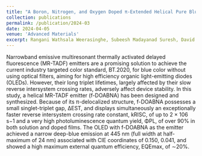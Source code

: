 ```yaml
---
title: "A Boron, Nitrogen, and Oxygen Doped π-Extended Helical Pure Blue Multiresonant Ther-mally Activated Delayed Fluorescent Emitter for Organic Light Emitting Diodes That Shows Fast kRISC Without the Use of Heavy Atoms"
collection: publications
permalink: /publication/2024-03
date: 2024-04-05
venue: 'Advanced Materials'
excerpt: Rangani Wathsala Weerasinghe, Subeesh Madayanad Suresh, David Hall, Tomas Matulaitis, Alexandra Slawin, Stuart Warriner, Yi-Ting Lee, **Chin-Yiu Chan#**, Youichi Tsuchiya#, Eli Zysman-Colman#, Chihaya Adachi#      <br/> <img src='/images/2024-03.jpg'>
---
```


Narrowband emissive multiresonant thermally activated delayed fluorescence (MR-TADF) emitters are a promising solution to achieve the current industry targeted color standard, BT.2020, for blue color without using optical filters, aiming for high efficiency organic light-emitting diodes (OLEDs). However, their long triplet lifetimes, largely affected by their slow reverse intersystem crossing rates, adversely affect device stability. In this study, a helical MR-TADF emitter (f-DOABNA) has been designed and synthesized. Because of its π-delocalized structure, f-DOABNA possesses a small singlet-triplet gap, ΔEST, and displays simultaneously an exceptionally faster reverse intersystem crossing rate constant, kRISC, of up to 2 × 106 s−1 and a very high photoluminescence quantum yield, ΦPL, of over 90% in both solution and doped films. The OLED with f-DOABNA as the emitter achieved a narrow deep-blue emission at 445 nm (full width at half-maximum of 24 nm) associated with CIE coordinates of 0.150, 0.041, and showed a high maximum external quantum efficiency, EQEmax, of ∼20%.
